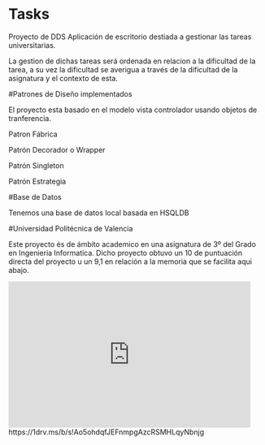 # Tasks
Proyecto de DDS
Aplicación de escritorio destiada a gestionar las tareas universitarias.

La gestion de dichas tareas será ordenada en relacion a la dificultad de la tarea, 
a su vez la dificultad se averigua a través de la dificultad de la asignatura
y el contexto de esta.

#Patrones de Diseño implementados

El proyecto esta basado en el modelo vista controlador usando objetos de tranferencia.

Patron Fábrica 

Patrón Decorador o Wrapper

Patrón Singleton

Patrón Estrategia

#Base de Datos

Tenemos una base de datos local basada en HSQLDB

#Universidad Politécnica de Valencia

Este proyecto és de ámbito academico en una asignatura de 3º del Grado en Ingenieria Informatica. 
Dicho proyecto obtuvo un 10 de puntuación directa del proyecto u un 9,1 en relación a la memoria que se 
facilita aqui abajo.
<iframe src="https://onedrive.live.com/embed?cid=6741249FDA85688E&resid=6741249FDA85688E%21429056&authkey=AAOc2qwEruD3Y_w&em=2" width="476" height="288" frameborder="0" scrolling="no"></iframe>
https://1drv.ms/b/s!Ao5ohdqfJEFnmpgAzcRSMHLqyNbnjg

